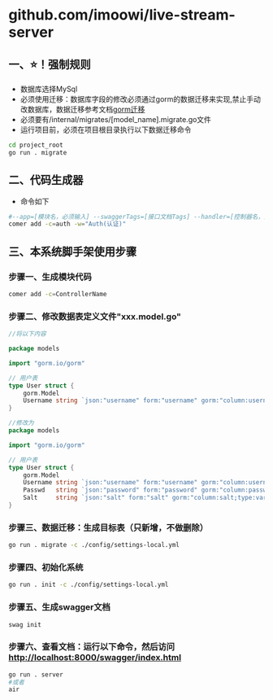 # github.com/imoowi/live-stream-server
## 一、⭐！强制规则
- 数据库选择MySql
- 必须使用迁移：数据库字段的修改必须通过gorm的数据迁移来实现,禁止手动改数据库，数据迁移参考文档[gorm迁移](https://gorm.io/zh_CN/docs/migration.html)
- 必须要有/internal/migrates/[model_name].migrate.go文件
- 运行项目前，必须在项目根目录执行以下数据迁移命令
```sh
cd project_root
go run . migrate
```

## 二、代码生成器
- 命令如下
```sh
#--app=[模块名，必须输入] --swaggerTags=[接口文档Tags] --handler=[控制器名，默认为模块名] --service=[服务名，默认为控制器名] --model=[模型名1,模型名2,模型名...;默认取第一个生成service]
comer add -c=auth -w="Auth(认证)"

```

## 三、本系统脚手架使用步骤
### 步骤一、生成模块代码
```sh
comer add -c=ControllerName
```
### 步骤二、修改数据表定义文件"xxx.model.go"
```go
//将以下内容

package models

import "gorm.io/gorm"

// 用户表
type User struct {
	gorm.Model
	Username string `json:"username" form:"username" gorm:"column:username;type:varchar(50);not null" binding:"required"`
}

//修改为
package models

import "gorm.io/gorm"

// 用户表
type User struct {
	gorm.Model
	Username string `json:"username" form:"username" gorm:"column:username;type:varchar(50);not null" binding:"required"`  //用户名
	Passwd   string `json:"password" form:"password" gorm:"column:password;type:varchar(255);not null" binding:"required"` //密码
	Salt     string `json:"salt" form:"salt" gorm:"column:salt;type:varchar(6);not null"  `                                //盐
}

```
### 步骤三、数据迁移：生成目标表（只新增，不做删除）
```sh
go run . migrate -c ./config/settings-local.yml
```
### 步骤四、初始化系统
```sh
go run . init -c ./config/settings-local.yml
```
### 步骤五、生成swagger文档
```sh
swag init
```
### 步骤六、查看文档：运行以下命令，然后访问[http://localhost:8000/swagger/index.html](http://localhost:8000/swagger/index.html)
```sh
go run . server
#或者
air
```
